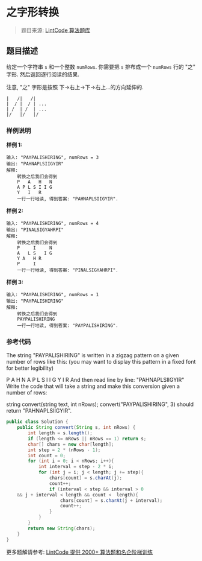 # 之字形转换
 > 题目来源: [LintCode 算法题库](https://www.lintcode.com/problem/zigzag-conversion/?utm_source=sc-github-wzz)
 ## 题目描述
 给定一个字符串 `s` 和一个整数 `numRows`. 你需要把 `s` 排布成一个 `numRows` 行的 "之" 字形. 然后返回逐行阅读的结果.

注意, "之" 字形是按照 下->右上->下->右上...的方向延伸的.

```
|   /|   /|
|  / |  / | ...
| /  | /  | ...
|/   |/   |/
```
 ### 样例说明
 **样例 1:**

```
输入: "PAYPALISHIRING", numRows = 3
输出: "PAHNAPLSIIGYIR"
解释: 
    转换之后我们会得到
    P   A   H   N
    A P L S I I G
    Y   I   R
    一行一行地读, 得到答案: "PAHNAPLSIIGYIR".
```

**样例 2:**

```
输入: "PAYPALISHIRING", numRows = 4
输出: "PINALSIGYAHRPI"
解释: 
    转换之后我们会得到
    P     I     N
    A   L S   I G
    Y A   H R
    P     I
    一行一行地读, 得到答案: "PINALSIGYAHRPI".
```

**样例 3:**

```
输入: "PAYPALISHIRING", numRows = 1
输出: "PAYPALISHIRING"
解释: 
    转换之后我们会得到
    PAYPALISHIRING
    一行一行地读, 得到答案: "PAYPALISHIRING".
```
 ### 参考代码
 The string "PAYPALISHIRING" is written in a zigzag pattern on a given number of rows like this: (you may want to display this pattern in a fixed font for better legibility)

P   A   H   N
A P L S I I G
Y   I   R
And then read line by line: "PAHNAPLSIIGYIR"
Write the code that will take a string and make this conversion given a number of rows:

string convert(string text, int nRows);
convert("PAYPALISHIRING", 3) should return "PAHNAPLSIIGYIR".
```java
public class Solution {
    public String convert(String s, int nRows) {
        int length = s.length();
        if (length <= nRows || nRows == 1) return s;
        char[] chars = new char[length];
        int step = 2 * (nRows - 1);
        int count = 0;
	    for (int i = 0; i < nRows; i++){
    		int interval = step - 2 * i;
    		for (int j = i; j < length; j += step){
    		   	chars[count] = s.charAt(j);
    			count++;
    			if (interval < step && interval > 0 
    && j + interval < length && count <  length){
    				chars[count] = s.charAt(j + interval);
    				count++;
    			}
    		}
    	}
        return new String(chars);
    }
}


```
 更多题解请参考: [LintCode 提供 2000+ 算法题和名企阶梯训练](https://www.lintcode.com/problem/?utm_source=sc-github-wzz)